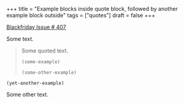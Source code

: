 +++
title = "Example blocks inside quote block, followed by another example block outside"
tags = ["quotes"]
draft = false
+++

[Blackfriday Issue # 407](https://github.com/russross/blackfriday/issues/407)

Some text.

> Some quoted text.
>
> ```text
> (some-example)
> ```
>
> ````text
> (some-other-example)
> ````

`````text
(yet-another-example)
`````

Some other text.

